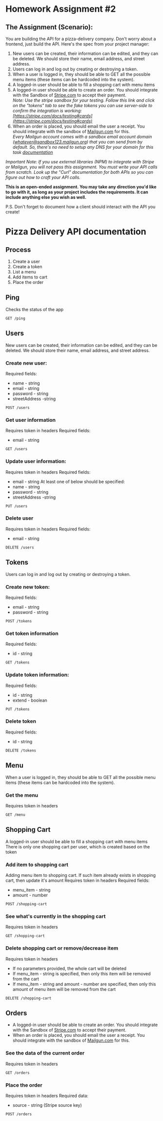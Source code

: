 # Homework Assignment #2
## The Assignment (Scenario):
You are building the API for a pizza-delivery company. Don't worry about a frontend, just build the API. Here's the spec from your project manager:
1. New users can be created, their information can be edited, and they can be deleted. We should store their name, email address, and street address.
2. Users can log in and log out by creating or destroying a token.
3. When a user is logged in, they should be able to GET all the possible menu items (these items can be hardcoded into the system).
4. A logged-in user should be able to fill a shopping cart with menu items
5. A logged-in user should be able to create an order. You should integrate with the Sandbox of [Stripe.com](https://stripe.com/) to accept their payment. <br />*Note: Use the stripe sandbox for your testing. Follow this link and click on the "tokens" tab to see the fake tokens you can use server-side to confirm the integration is working: [https://stripe.com/docs/testing#cards](https://stripe.com/docs/testing#cards)*
6. When an order is placed, you should email the user a receipt. You should integrate with the sandbox of [Mailgun.com](https://www.mailgun.com/) for this. <br />*Every Mailgun account comes with a sandbox email account domain (whatever@sandbox123.mailgun.org) that you can send from by default. So, there's no need to setup any DNS for your domain for this task [documentation](https://documentation.mailgun.com/en/latest/faqs.html#how-do-i-pick-a-domain-name-for-my-mailgun-account)*

*Important Note: If you use external libraries (NPM) to integrate with Stripe or Mailgun, you will not pass this assignment. You must write your API calls from scratch. Look up the "Curl" documentation for both APIs so you can figure out how to craft your API calls.*

**This is an open-ended assignment. You may take any direction you'd like to go with it, as long as your project includes the requirements. It can include anything else you wish as well.**

P.S. Don't forget to document how a client should interact with the API you create!

# Pizza Delivery API documentation

## Process
1. Create a user
2. Create a token
3. List a menu
4. Add items to cart
5. Place the order

## Ping
Checks the status of the app
```
GET /ping
```

## Users
New users can be created, their information can be edited, and they can be deleted. We should store their name, email address, and street address.

### Create new user:
Required fields:
* name - string
* email - string
* password - string
* streetAddress -string
```
POST /users
```

### Get user information
Requires token in headers
Required fields:
* email - string
```
GET /users
```

### Update user information:
Requires token in headers
Required fields:
* email - string
At least one of below should be specified:
* name - string
* password - string
* streetAddress -string
```
PUT /users
```

### Delete user
Requires token in headers
Required fields:
* email - string
```
DELETE /users
```


## Tokens
Users can log in and log out by creating or destroying a token.
### Create new token:
Required fields:
* email - string
* password - string
```
POST /tokens
```

### Get token information
Required fields:
* id - string
```
GET /tokens
```

### Update token information:
Required fields:
* id - string
* extend - boolean
```
PUT /tokens
```

### Delete token
Required fields:
* id - string
```
DELETE /tokens
```


## Menu
When a user is logged in, they should be able to GET all the possible menu items (these items can be hardcoded into the system).
### Get the menu
Requires token in headers
```
GET /menu
```


## Shopping Cart
A logged-in user should be able to fill a shopping cart with menu items
There is only one shopping cart per user, which is created based on the token

### Add item to shopping cart
Adding menu item to shopping cart.
If such item already exists in shopping cart, then update it's amount
Requires token in headers
Required fields:
* menu_item - string
* amount - number

```
POST /shopping-cart
```

### See what's currently in the shopping cart
Requires token in headers
```
GET /shopping-cart
```

### Delete shopping cart or remove/decrease item
Requires token in headers
* If no parameters provided, the whole cart will be deleted
* If menu_item - string is specified, then only this item will be removed from the cart
* If menu_item - string and amount - number are specified, then only this amount of menu item will be removed from the cart
```
DELETE /shopping-cart
```

## Orders
* A logged-in user should be able to create an order. You should integrate with the Sandbox of [Stripe.com](https://stripe.com/) to accept their payment.
* When an order is placed, you should email the user a receipt. You should integrate with the sandbox of [Mailgun.com](https://www.mailgun.com/) for this.

### See the data of the current order
Requires token in headers
```
GET /orders
```

### Place the order
Requires token in headers
Required data:
* source - string (Stripe source key)

```
POST /orders
```
